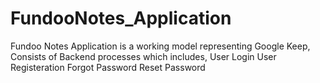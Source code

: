 # FundooNotes_Application
Fundoo Notes Application is a working model representing Google Keep, Consists of Backend processes which includes,
User Login
User Registeration
Forgot Password
Reset Password

